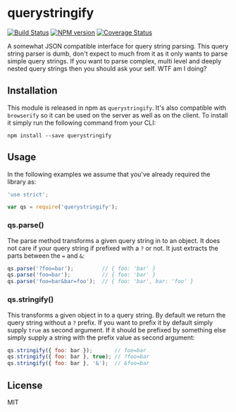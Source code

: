 # querystringify

[![Build Status](https://travis-ci.org/unshiftio/querystringify.svg?branch=master)](https://travis-ci.org/unshiftio/querystringify)
[![NPM version](https://badge.fury.io/js/querystringify.svg)](http://badge.fury.io/js/querystringify)
[![Coverage Status](https://coveralls.io/repos/unshiftio/querystringify/badge.png)](https://coveralls.io/r/unshiftio/querystringify)

A somewhat JSON compatible interface for query string parsing. This query string
parser is dumb, don't expect to much from it as it only wants to parse simple
query strings. If you want to parse complex, multi level and deeply nested
query strings then you should ask your self. WTF am I doing?

## Installation

This module is released in npm as `querystringify`. It's also compatible with
`browserify` so it can be used on the server as well as on the client. To
install it simply run the following command from your CLI:

```
npm install --save querystringify
```

## Usage

In the following examples we assume that you've already required the library as:

```js
'use strict';

var qs = require('querystringify');
```

### qs.parse()

The parse method transforms a given query string in to an object. It does not
care if your query string if prefixed with a `?` or not. It just extracts the
parts between the `=` and `&`:

```js
qs.parse('?foo=bar');         // { foo: 'bar' }
qs.parse('foo=bar');          // { foo: 'bar' }
qs.parse('foo=bar&bar=foo');  // { foo: 'bar', bar: 'foo' }
```

### qs.stringify()

This transforms a given object in to a query string. By default we return the
query string without a `?` prefix. If you want to prefix it by default simply
supply `true` as second argument. If it should be prefixed by something else
simply supply a string with the prefix value as second argument:

```js
qs.stringify({ foo: bar });       // foo=bar
qs.stringify({ foo: bar }, true); // ?foo=bar
qs.stringify({ foo: bar }, '&');  // &foo=bar
```

## License

MIT
